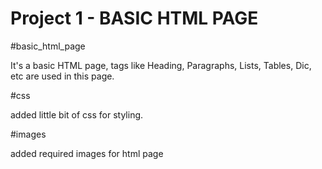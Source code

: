 # Project 1 - BASIC HTML PAGE

#basic_html_page

It's a basic HTML page, tags like Heading, Paragraphs, Lists, Tables, Dic, etc are used in this page.

#css

added little bit of css for styling.

#images

added required images for html page
